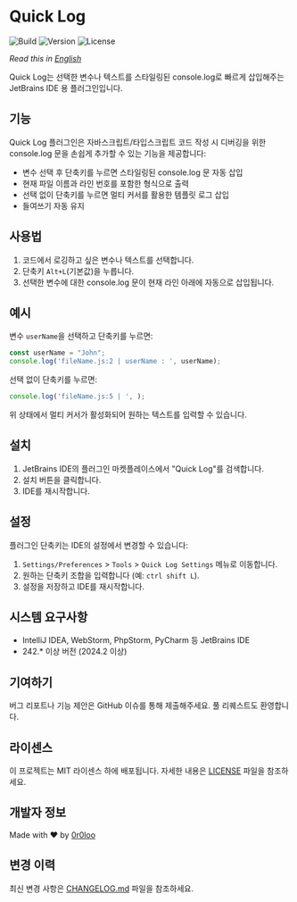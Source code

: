 # Quick Log

![Build](https://img.shields.io/github/actions/workflow/status/0r0loo/quick-log/build.yml?branch=main)
![Version](https://img.shields.io/badge/version-0.0.1-blue)
![License](https://img.shields.io/badge/license-MIT-green)

*Read this in [English](README.md)*

<!-- Plugin description -->
Quick Log는 선택한 변수나 텍스트를 스타일링된 console.log로 빠르게 삽입해주는 JetBrains IDE 용 플러그인입니다.
<!-- Plugin description end -->

## 기능

Quick Log 플러그인은 자바스크립트/타입스크립트 코드 작성 시 디버깅을 위한 console.log 문을 손쉽게 추가할 수 있는 기능을 제공합니다:

- 변수 선택 후 단축키를 누르면 스타일링된 console.log 문 자동 삽입
- 현재 파일 이름과 라인 번호를 포함한 형식으로 출력
- 선택 없이 단축키를 누르면 멀티 커서를 활용한 템플릿 로그 삽입
- 들여쓰기 자동 유지

## 사용법

1. 코드에서 로깅하고 싶은 변수나 텍스트를 선택합니다.
2. 단축키 `Alt+L`(기본값)을 누릅니다.
3. 선택한 변수에 대한 console.log 문이 현재 라인 아래에 자동으로 삽입됩니다.

## 예시

변수 `userName`을 선택하고 단축키를 누르면:

```javascript
const userName = "John";
console.log('fileName.js:2 | userName : ', userName);
```

선택 없이 단축키를 누르면:
```javascript
console.log('fileName.js:5 | ', );
```
위 상태에서 멀티 커서가 활성화되어 원하는 텍스트를 입력할 수 있습니다.

## 설치

1. JetBrains IDE의 플러그인 마켓플레이스에서 "Quick Log"를 검색합니다.
2. 설치 버튼을 클릭합니다.
3. IDE를 재시작합니다.

## 설정

플러그인 단축키는 IDE의 설정에서 변경할 수 있습니다:

1. `Settings/Preferences` > `Tools` > `Quick Log Settings` 메뉴로 이동합니다.
2. 원하는 단축키 조합을 입력합니다 (예: `ctrl shift L`).
3. 설정을 저장하고 IDE를 재시작합니다.

## 시스템 요구사항

- IntelliJ IDEA, WebStorm, PhpStorm, PyCharm 등 JetBrains IDE
- 242.* 이상 버전 (2024.2 이상)

## 기여하기

버그 리포트나 기능 제안은 GitHub 이슈를 통해 제출해주세요. 풀 리퀘스트도 환영합니다.

## 라이센스

이 프로젝트는 MIT 라이센스 하에 배포됩니다. 자세한 내용은 [LICENSE](LICENSE) 파일을 참조하세요.

## 개발자 정보

Made with ❤️ by [0r0loo](https://github.com/0r0loo)

## 변경 이력

최신 변경 사항은 [CHANGELOG.md](CHANGELOG.md) 파일을 참조하세요.
